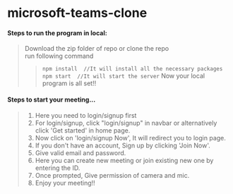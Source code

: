 # microsoft-teams-clone
#### Steps to run the program in local: 
>Download the zip folder of repo or clone the repo<br/>
>run following command
>> `npm install  //It will install all the necessary packages` <br/>
>> `npm start  //It will start the server` 
>> Now your local program is all set!!


#### Steps to start your meeting...
>1. Here you need to login/signup first<br/>
>2. For login/signup, click "login/signup" in navbar or alternatively click 'Get started' in home page. 
>3. Now click on 'login/signup Now', It will redirect you to login page. 
>4. If you don't have an account, Sign up by clicking 'Join Now'. 
>5. Give valid email and password. 
>6. Here you can create new meeting or join existing new one by entering the ID.  
>7. Once prompted, Give permission of camera and mic.
>8. Enjoy your meeting!!
